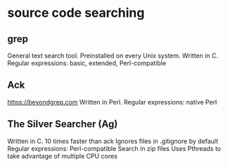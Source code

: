 # source code searching


## grep
General text search tool.
Preinstalled on every Unix system.
Written in C.
Regular expressions: basic, extended, Perl-compatible


## Ack
https://beyondgrep.com
Written in Perl.
Regular expressions: native Perl


## The Silver Searcher (Ag)
Written in C.
10 times faster than ack
Ignores files in .gitignore by default
Regular expressions: Perl-compatible
Search in zip files
Uses Pthreads to take advantage of multiple CPU cores

